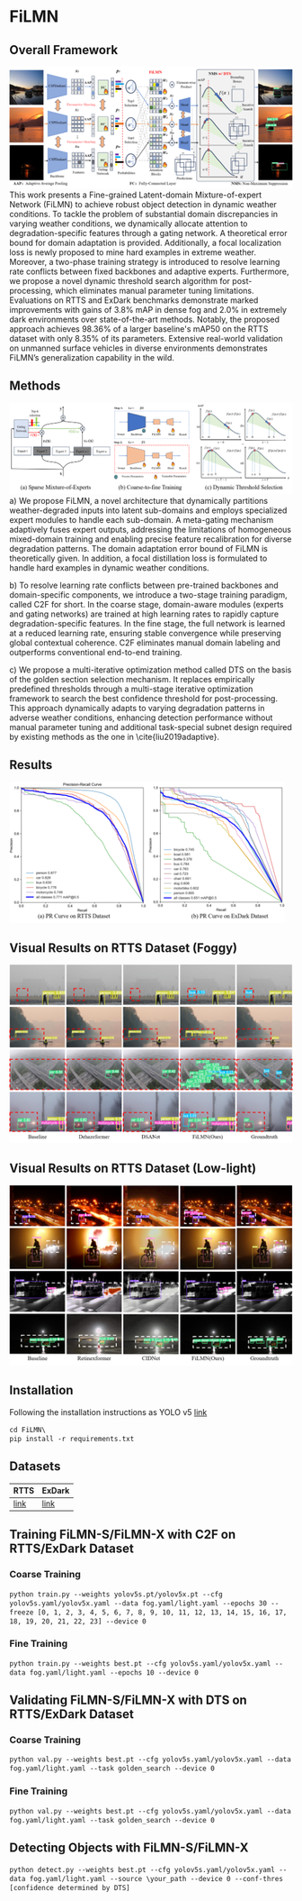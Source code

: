 # FiLMN
## Overall Framework
![](https://raw.githubusercontent.com/Newj596/FiLMN/main/imgs/framework3.png)
This work presents a Fine-grained Latent-domain Mixture-of-expert Network (FiLMN) to achieve robust object detection in dynamic weather conditions.  To tackle the problem of substantial domain discrepancies in varying weather conditions, we dynamically allocate attention to degradation-specific features through a gating network. A theoretical error bound for domain adaptation is provided. Additionally, a focal localization loss is newly proposed to mine hard examples in extreme weather. Moreover, a two-phase training strategy is introduced to resolve learning rate conflicts between fixed backbones and adaptive experts. Furthermore, we propose a novel dynamic threshold search algorithm for post-processing, which eliminates manual parameter tuning limitations. Evaluations on RTTS and ExDark benchmarks demonstrate marked improvements with gains of 3.8% mAP in dense fog and 2.0% in extremely dark environments over state-of-the-art methods. Notably, the proposed approach achieves 98.36% of a larger baseline's mAP50 on the RTTS dataset with only 8.35% of its parameters. Extensive real-world validation on unmanned surface vehicles in diverse environments demonstrates FiLMN’s generalization capability in the wild.
## Methods
![](https://raw.githubusercontent.com/Newj596/FiLMN/main/imgs/methods.png)
a) We propose FiLMN, a novel architecture that dynamically partitions weather-degraded inputs into latent sub-domains and employs specialized expert modules to handle each sub-domain. A meta-gating mechanism adaptively fuses expert outputs, addressing the limitations of homogeneous mixed-domain training and enabling precise feature recalibration for diverse degradation patterns. The domain adaptation error bound of FiLMN is theoretically given. In addition, a focal distillation loss is formulated to handle hard examples in dynamic weather conditions.

b) To resolve learning rate conflicts between pre-trained backbones and domain-specific components, we introduce a two-stage training paradigm, called C2F for short. In the coarse stage, domain-aware modules (experts and gating networks) are trained at high learning rates to rapidly capture degradation-specific features. In the fine stage, the full network is learned at a reduced learning rate, ensuring stable convergence while preserving global contextual coherence. C2F eliminates manual domain labeling and outperforms conventional end-to-end training.

c) We propose a multi-iterative optimization method called DTS on the basis of the golden section selection mechanism. It replaces empirically predefined thresholds through a multi-stage iterative optimization framework to search the best confidence threshold for post-processing. This approach dynamically adapts to varying degradation patterns in adverse weather conditions, enhancing detection performance without manual parameter tuning and additional task-special subnet design required by existing methods as the one in \cite{liu2019adaptive}.
## Results
<img src="https://raw.githubusercontent.com/Newj596/FiLMN/main/imgs/prs.png" height="250">

## Visual Results on RTTS Dataset (Foggy)
![](https://raw.githubusercontent.com/Newj596/FiLMN/main/imgs/fog_result.png)
## Visual Results on RTTS Dataset (Low-light)
![](https://raw.githubusercontent.com/Newj596/FiLMN/main/imgs/dark_result.png)

##  Installation
Following the installation instructions as YOLO v5 [link](https://github.com/ultralytics/yolov5) 
```
cd FiLMN\
pip install -r requirements.txt
```
##  Datasets

| RTTS      | ExDark      |
|------------|------------|
| [link](https://pan.baidu.com/s/1IYkX2B31rSkji55-12TZVg?pwd=yba2) | [link](https://pan.baidu.com/s/1alIMr8ReBvQStX8Mk3VCsg?pwd=7wit) |

##  Training FiLMN-S/FiLMN-X with C2F on RTTS/ExDark Dataset
### Coarse Training
```
python train.py --weights yolov5s.pt/yolov5x.pt --cfg yolov5s.yaml/yolov5x.yaml --data fog.yaml/light.yaml --epochs 30 --freeze [0, 1, 2, 3, 4, 5, 6, 7, 8, 9, 10, 11, 12, 13, 14, 15, 16, 17, 18, 19, 20, 21, 22, 23] --device 0
```
### Fine Training
```
python train.py --weights best.pt --cfg yolov5s.yaml/yolov5x.yaml --data fog.yaml/light.yaml --epochs 10 --device 0
```

##  Validating FiLMN-S/FiLMN-X with DTS on RTTS/ExDark Dataset
### Coarse Training
```
python val.py --weights best.pt --cfg yolov5s.yaml/yolov5x.yaml --data fog.yaml/light.yaml --task golden_search --device 0
```
### Fine Training
```
python val.py --weights best.pt --cfg yolov5s.yaml/yolov5x.yaml --data fog.yaml/light.yaml --task golden_search --device 0
```

##  Detecting Objects with FiLMN-S/FiLMN-X
```
python detect.py --weights best.pt --cfg yolov5s.yaml/yolov5x.yaml --data fog.yaml/light.yaml --source \your_path --device 0 --conf-thres [confidence determined by DTS]
```
